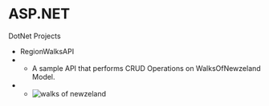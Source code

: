 # ASP.NET
DotNet Projects
- RegionWalksAPI
- - A sample API that performs CRUD Operations on WalksOfNewzeland Model.
- - ![walks of newzeland](https://user-images.githubusercontent.com/88189250/223637135-9424e5d2-1bfa-4a59-ba1f-0091d01a254a.PNG)
